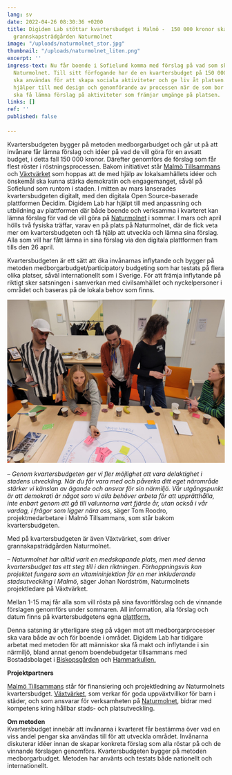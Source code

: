 ```yaml
---
lang: sv
date: 2022-04-26 08:30:36 +0200
title: Digidem Lab stöttar kvartersbudget i Malmö -  150 000 kronor ska ge liv åt
  grannskapsträdgården Naturmolnet
image: "/uploads/naturmolnet_stor.jpg"
thumbnail: "/uploads/naturmolnet_liten.png"
excerpt: ''
ingress-text: Nu får boende i Sofielund komma med förslag på vad som ska hända i grannskapsträdgården
  Naturmolnet. Till sitt förfogande har de en kvartersbudget på 150 000 kronor som
  ska användas för att skapa sociala aktiviteter och ge liv åt platsen. Digidem Lab
  hjälper till med design och genomförande av processen när de som bor i kvarteret
  ska få lämna förslag på aktiviteter som främjar umgänge på platsen.
links: []
ref: ''
published: false

---
```

Kvartersbudgeten bygger på metoden medborgarbudget och går ut på att invånare får lämna förslag och idéer på vad de vill göra för en avsatt budget, i detta fall 150 000 kronor. Därefter genomförs de förslag som får flest röster i röstningsprocessen. Bakom initiativet står [Malmö Tillsammans](https://www.malmotillsammans.se/) och [Växtvärket](https://www.vaxtvarket.se/) som hoppas att de med hjälp av lokalsamhällets idéer och önskemål ska kunna stärka demokratin och engagemanget, såväl på Sofielund som runtom i staden. I mitten av mars lanserades kvartersbudgeten digitalt, med den digitala Open Source-baserade plattformen Decidim. Digidem Lab har hjälpt till med anpassning och utbildning av plattformen där både boende och verksamma i kvarteret kan lämna förslag för vad de vill göra på [Naturmolnet](https://www.vaxtvarket.se/naturmolnet/) i sommar. I mars och april hölls två fysiska träffar, varav en på plats på Naturmolnet, där de fick veta mer om kvartersbudgeten och få hjälp att utveckla och lämna sina förslag. Alla som vill har fått lämna in sina förslag via den digitala plattformen fram tills den 26 april.

Kvartersbudgeten är ett sätt att öka invånarnas inflytande och bygger på metoden medborgarbudget/participatory budgeting som har testats på flera olika platser, såväl internationellt som i Sverige. För att främja inflytande på riktigt sker satsningen i samverkan med civilsamhället och nyckelpersoner i området och baseras på de lokala behov som finns.

![](/uploads/20220302_135424.jpg)  
  
– _Genom kvartersbudgeten ger vi fler möjlighet att vara delaktighet i stadens utveckling. När du får vara med och påverka ditt eget närområde stärker vi känslan av ägande och ansvar för sin närmiljö. Vår utgångspunkt är att demokrati är något som vi alla behöver arbeta för att upprätthålla, inte enbart genom att gå till valurnorna vart fjärde år, utan också i vår vardag, i frågor som ligger nära oss_, säger Tom Roodro, projektmedarbetare i Malmö Tillsammans, som står bakom kvartersbudgeten.

Med på kvartersbudgeten är även Växtvärket, som driver grannskapsträdgården Naturmolnet.

– _Naturmolnet har alltid varit en medskapande plats, men med denna kvartersbudget tas ett steg till i den riktningen. Förhoppningsvis kan projektet fungera som en vitamininjektion för en mer inkluderande stadsutveckling i Malmö_, säger Johan Nordström, Naturmolnets projektledare på Växtvärket.

Mellan 1-15 maj får alla som vill rösta på sina favoritförslag och de vinnande förslagen genomförs under sommaren. All information, alla förslag och datum finns på kvartersbudgetens egna [plattform.](http://kvartersbudget.malmotillsammans.se/)

Denna satsning är ytterligare steg på vägen mot att medborgarprocesser ska vara både av och för boende i området. Digidem Lab har tidigare arbetat med metoden för att människor ska få makt och inflytande i sin närmiljö, bland annat genom boendebudgetar tillsammans med Bostadsbolaget i [Biskopsgården](https://digidemlab.org/en-halv-miljon-i-biskopsgardens-nya-boendebudget/) och [Hammarkullen.](https://digidemlab.org/300-000-kronor-i-hammarkullens-boendebudget/)

**Projektpartners** 

[Malmö Tillsammans](https://www.malmotillsammans.se/) står för finansiering och projektledning av Naturmolnets kvartersbudget. [Växtvärket](https://www.vaxtvarket.se/), som verkar för goda uppväxtvillkor för barn i städer, och som ansvarar för verksamheten på [Naturmolnet](https://www.vaxtvarket.se/naturmolnet/), bidrar med kompetens kring hållbar stads- och platsutveckling.

**Om metoden**  
Kvartersbudget innebär att invånarna i kvarteret får bestämma över vad en viss andel pengar ska användas till för att utveckla området. Invånarna diskuterar idéer innan de skapar konkreta förslag som alla röstar på och de vinnande förslagen genomförs. Kvartersbudgeten bygger på metoden medborgarbudget. Metoden har använts och testats både nationellt och internationellt.